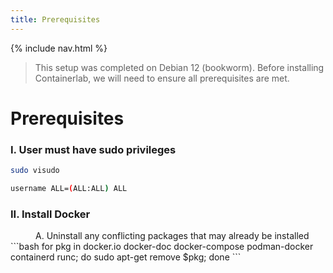 ```yaml
---
title: Prerequisites
---
```

{% include nav.html %}
<br>
> This setup was completed on Debian 12 (bookworm). Before installing Containerlab, we will need to ensure all prerequisites are met.

# **Prerequisites**
### I. User must have sudo privileges
```bash
sudo visudo
```
```bash
username ALL=(ALL:ALL) ALL
```
### II. Install Docker
<dd>A. Uninstall any conflicting packages that may already be installed</dd>
```bash
for pkg in docker.io docker-doc docker-compose podman-docker containerd runc; do sudo apt-get remove $pkg; done
```
